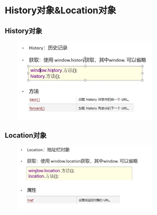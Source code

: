 # History对象\&Location对象

## History对象

<figure><img src="../.gitbook/assets/image (10).png" alt=""><figcaption></figcaption></figure>

## Location对象

<figure><img src="../.gitbook/assets/image (5) (2).png" alt=""><figcaption></figcaption></figure>

